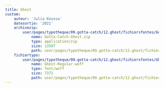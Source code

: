 ```yaml
---
title: Ghost
custom:
    auteur: 'Julia Koussa'
    datesortie: '2021'
    archivezip:
        user/pages/typotheque/09.gotta-catch/12.ghost/fichiersfontes/Gotta-Catch-Ghost.zip:
            name: Gotta-Catch-Ghost.zip
            type: application/zip
            size: 13507
            path: user/pages/typotheque/09.gotta-catch/12.ghost/fichiersfontes/Gotta-Catch-Ghost.zip
    fichiertypo:
        user/pages/typotheque/09.gotta-catch/12.ghost/fichiersfontes/Ghost-Regular.woff:
            name: Ghost-Regular.woff
            type: font/woff
            size: 7372
            path: user/pages/typotheque/09.gotta-catch/12.ghost/fichiersfontes/Ghost-Regular.woff
---
```


